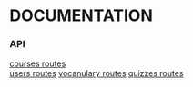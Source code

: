 # DOCUMENTATION

### API

[courses routes](./api/usersRoute.md) <br/>
[users routes](./api/usersRoute.md)
[vocanulary routes](./api/vocabularyRoute.md)
[quizzes routes](./api/quizzesRoute.md)
